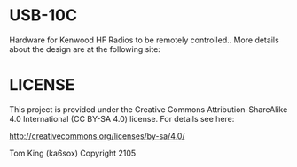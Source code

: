 USB-10C
=========

Hardware for Kenwood HF Radios to be remotely controlled.. More details
about the design are at the following site:


LICENSE
=======

This project is provided under the Creative Commons Attribution-ShareAlike
4.0 International (CC BY-SA 4.0) license. For details see here:

http://creativecommons.org/licenses/by-sa/4.0/

Tom King (ka6sox) Copyright 2105
